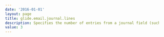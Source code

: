 ```yaml
---
date: '2016-01-01'
layout: page
title: glide.email.journal.lines
description: Specifies the number of entries from a journal field (such as Additional comments and Work notes) included in email notifications. A value of -1 includes all journal entries.
value: 3
---
```

